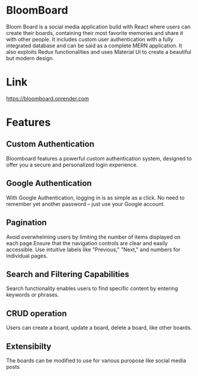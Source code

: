 
# BloomBoard

Bloom Board is a social media application build with React where users can create their boards, 
containing their most favorite memories and share it with other people. It includes custom user authentication with a fully integrated database and can be said as a complete MERN application. It also exploits Redux functionalities and uses Material UI to create a beautiful but modern design. 

# Link
https://bloomboard.onrender.com

# Features

## Custom Authentication
  
  Bloomboard features a powerful custom authentication system, designed to offer you a secure and personalized login experience. 
## Google Authentication

  With Google Authentication, logging in is as simple as a click. No need to remember yet another password – just use your Google account. 
## Pagination

  Avoid overwhelming users by limiting the number of items displayed on each page.Ensure that the navigation controls are clear and easily accessible. Use intuitive labels like "Previous," "Next," and numbers for individual pages.
## Search and Filtering Capabilities

  Search functionality enables users to find specific content by entering keywords or phrases. 
## CRUD operation

  Users can create a board, update a board, delete a board, like other boards.
## Extensibilty

  The boards can be modified to use for various puropose like social media posts





